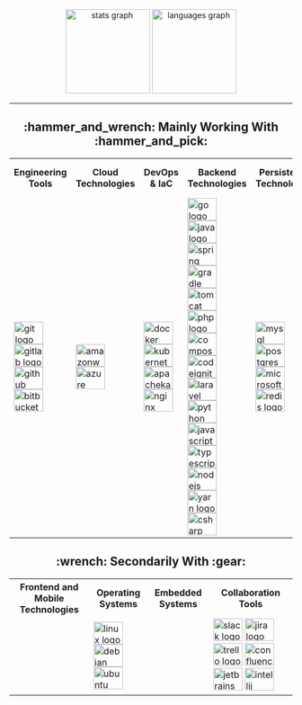 <div align="center">
  <img src="https://github-readme-stats.vercel.app/api?hide_title=false&hide_rank=true&show_icons=true&include_all_commits=true&count_private=true&disable_animations=false&theme=dark&locale=en&hide_border=false&username=rios0rios0" height="150" alt="stats graph" />
  <img src="https://github-readme-stats.vercel.app/api/top-langs?locale=en&hide_title=false&layout=compact&card_width=320&langs_count=8&theme=dark&hide_border=false&username=rios0rios0" height="150" alt="languages graph" /> 
</div>

---

<div align="center">
	<h2>:hammer_and_wrench: Mainly Working With :hammer_and_pick:</h2>
</div>
<table>
  <tr>
    <th>Engineering Tools</th>
    <th>Cloud Technologies</th>
    <th>DevOps & IaC</th>
    <th>Backend Technologies</th>
    <th>Persistence Technologies</th>
    <th>Security and Compliance</th>
  </tr>
  <tr>
    <td>
      <img src="https://cdn.jsdelivr.net/gh/devicons/devicon/icons/git/git-original-wordmark.svg" height="40" width="52" alt="git logo" />
      <img src="https://cdn.jsdelivr.net/gh/devicons/devicon/icons/gitlab/gitlab-plain-wordmark.svg" height="40" width="52" alt="gitlab logo" />
      <img src="https://cdn.jsdelivr.net/gh/devicons/devicon/icons/github/github-original-wordmark.svg" height="40" width="52" alt="github logo" />
      <img src="https://cdn.jsdelivr.net/gh/devicons/devicon/icons/bitbucket/bitbucket-original-wordmark.svg" height="40" width="52" alt="bitbucket logo" />
    </td>
    <td>
      <img src="https://cdn.jsdelivr.net/gh/devicons/devicon/icons/amazonwebservices/amazonwebservices-plain-wordmark.svg" height="40" width="52" alt="amazonwebservices logo" />
      <img src="https://cdn.jsdelivr.net/gh/devicons/devicon/icons/azure/azure-original-wordmark.svg" height="40" width="52" alt="azure logo" />
    </td>
    <td>
      <img src="https://cdn.jsdelivr.net/gh/devicons/devicon/icons/docker/docker-original-wordmark.svg" height="40" width="52" alt="docker logo" />
      <img src="https://cdn.jsdelivr.net/gh/devicons/devicon/icons/kubernetes/kubernetes-plain-wordmark.svg" height="40" width="52" alt="kubernetes logo" />
      <img src="https://cdn.jsdelivr.net/gh/devicons/devicon/icons/apachekafka/apachekafka-original-wordmark.svg" height="40" width="52" alt="apachekafka logo" />
      <img src="https://cdn.jsdelivr.net/gh/devicons/devicon/icons/nginx/nginx-original.svg" height="40" width="52" alt="nginx logo" />
    </td>
    <td>
      <img src="https://cdn.jsdelivr.net/gh/devicons/devicon/icons/go/go-original-wordmark.svg" height="40" width="52" alt="go logo" />
      <img src="https://cdn.jsdelivr.net/gh/devicons/devicon/icons/java/java-original-wordmark.svg" height="40" width="52" alt="java logo" />
      <img src="https://cdn.jsdelivr.net/gh/devicons/devicon/icons/spring/spring-original-wordmark.svg" height="40" width="52" alt="spring logo" />
      <img src="https://cdn.jsdelivr.net/gh/devicons/devicon/icons/gradle/gradle-plain-wordmark.svg" height="40" width="52" alt="gradle logo" />
      <img src="https://cdn.jsdelivr.net/gh/devicons/devicon/icons/tomcat/tomcat-original-wordmark.svg" height="40" width="52" alt="tomcat logo" />
      <img src="https://cdn.jsdelivr.net/gh/devicons/devicon/icons/php/php-plain.svg" height="40" width="52" alt="php logo" />
      <img src="https://cdn.jsdelivr.net/gh/devicons/devicon/icons/composer/composer-original.svg" height="40" width="52" alt="composer logo" />
      <img src="https://cdn.jsdelivr.net/gh/devicons/devicon/icons/codeigniter/codeigniter-plain-wordmark.svg" height="40" width="52" alt="codeigniter logo" />
      <img src="https://cdn.jsdelivr.net/gh/devicons/devicon/icons/laravel/laravel-plain-wordmark.svg" height="40" width="52" alt="laravel logo" />
      <img src="https://cdn.jsdelivr.net/gh/devicons/devicon/icons/python/python-original-wordmark.svg" height="40" width="52" alt="python logo" />
      <img src="https://cdn.jsdelivr.net/gh/devicons/devicon/icons/javascript/javascript-plain.svg" height="40" width="52" alt="javascript logo" />
      <img src="https://cdn.jsdelivr.net/gh/devicons/devicon/icons/typescript/typescript-plain.svg" height="40" width="52" alt="typescript logo" />
      <img src="https://cdn.jsdelivr.net/gh/devicons/devicon/icons/nodejs/nodejs-original-wordmark.svg" height="40" width="52" alt="nodejs logo" />
      <img src="https://cdn.jsdelivr.net/gh/devicons/devicon/icons/yarn/yarn-original-wordmark.svg" height="40" width="52" alt="yarn logo" />
      <img src="https://cdn.jsdelivr.net/gh/devicons/devicon/icons/csharp/csharp-plain.svg" height="40" width="52" alt="csharp logo" />
    </td>
    <td>
      <img src="https://cdn.jsdelivr.net/gh/devicons/devicon/icons/mysql/mysql-original-wordmark.svg" height="40" width="52" alt="mysql logo" />
      <img src="https://cdn.jsdelivr.net/gh/devicons/devicon/icons/postgresql/postgresql-plain-wordmark.svg" height="40" width="52" alt="postgresql logo" />
      <img src="https://cdn.jsdelivr.net/gh/devicons/devicon/icons/microsoftsqlserver/microsoftsqlserver-plain-wordmark.svg" height="40" width="52" alt="microsoftsqlserver logo" />
      <img src="https://cdn.jsdelivr.net/gh/devicons/devicon/icons/redis/redis-original-wordmark.svg" height="40" width="52" alt="redis logo" />
    </td>
    <td>
  		<img src="https://owasp.org/assets/images/logo.png" width="80" alt="owasp logo" />
			<img src="https://dependencytrack.org/assets/images/dt-logo-white-text.svg" width="80" alt="dependency track logo" />
			<img src="https://assets-eu-01.kc-usercontent.com/d0f02280-9dfb-0116-f970-137d713003b6/9fbbc2c0-4a63-4f7a-b14e-1ee330a7fc32/SonarQube_logo_black.svg?w=190&h=52&auto=format&fit=crop" width="80" alt="sonarqube logo" />
			<img src="https://raw.githubusercontent.com/ZupIT/horusec/main/assets/horusec_logo.png" width="80" alt="horusec logo" />
			<img src="https://a.storyblok.com/f/151984/300x45/80ef4dbc42/semgrep-logo-light-bg.svg" width="80" alt="semgrep logo" />
		</td>
  </tr>
</table>

<div align="center">
	<h2>:wrench: Secondarily With :gear:</h2>
</div>

<table>
  <tr>
    <th>Frontend and Mobile Technologies</th>
		<th>Operating Systems</th>
    <th>Embedded Systems</th>
    <th>Collaboration Tools</th>
  </tr>
  <tr>
    <td></td>
		<td>
      <img src="https://cdn.jsdelivr.net/gh/devicons/devicon/icons/linux/linux-original.svg" height="40" width="52" alt="linux logo" />
      <img src="https://cdn.jsdelivr.net/gh/devicons/devicon/icons/debian/debian-plain-wordmark.svg" height="40" width="52" alt="debian logo" />
      <img src="https://cdn.jsdelivr.net/gh/devicons/devicon/icons/ubuntu/ubuntu-plain-wordmark.svg" height="40" width="52" alt="ubuntu logo" />
    </td>
		<td></td>
		<td>
			<img src="https://cdn.jsdelivr.net/gh/devicons/devicon/icons/slack/slack-original-wordmark.svg" height="40" width="52" alt="slack logo" />
  		<img src="https://cdn.jsdelivr.net/gh/devicons/devicon/icons/jira/jira-original-wordmark.svg" height="40" width="52" alt="jira logo" />
  		<img src="https://cdn.jsdelivr.net/gh/devicons/devicon/icons/trello/trello-plain-wordmark.svg" height="40" width="52" alt="trello logo" />
  		<img src="https://cdn.jsdelivr.net/gh/devicons/devicon/icons/confluence/confluence-original-wordmark.svg" height="40" width="52" alt="confluence logo" />
  		<img src="https://cdn.jsdelivr.net/gh/devicons/devicon/icons/jetbrains/jetbrains-original.svg" height="40" width="52" alt="jetbrains logo" />
  		<img src="https://cdn.jsdelivr.net/gh/devicons/devicon/icons/intellij/intellij-original-wordmark.svg" height="40" width="52" alt="intellij logo" />
		</td>
  </tr>
</table>
